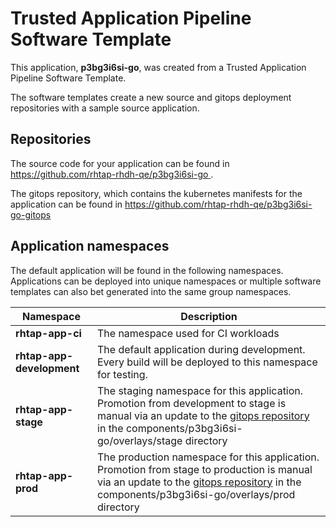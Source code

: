 # Trusted Application Pipeline Software Template

This application, **p3bg3i6si-go**, was created from a Trusted Application Pipeline Software Template.

The software templates create a new source and gitops deployment repositories with a sample source application. 

## Repositories

The source code for your application can be found in [https://github.com/rhtap-rhdh-qe/p3bg3i6si-go ](https://github.com/rhtap-rhdh-qe/p3bg3i6si-go ).
 
The gitops repository, which contains the kubernetes manifests for the application can be found in 
[https://github.com/rhtap-rhdh-qe/p3bg3i6si-go-gitops ](https://github.com/rhtap-rhdh-qe/p3bg3i6si-go-gitops ) 

## Application namespaces 

The default application will be found in the following namespaces. Applications can be deployed into unique namespaces or multiple software templates can also bet generated into the same group namespaces.  

|  Namespace   |  Description   |  
| -------- | -------- |
| **rhtap-app-ci** | The namespace used for CI workloads |
| **rhtap-app-development** | The default application during development. Every build will be deployed to this namespace for testing. |
| **rhtap-app-stage** | The staging namespace for this application. Promotion from development to stage is manual via an update to the [gitops repository](https://github.com/rhtap-rhdh-qe/p3bg3i6si-go-gitops ) in the components/p3bg3i6si-go/overlays/stage directory |
| **rhtap-app-prod** | The production namespace for this application. Promotion from stage to production is manual via an update to the [gitops repository](https://github.com/rhtap-rhdh-qe/p3bg3i6si-go-gitops ) in the components/p3bg3i6si-go/overlays/prod directory |